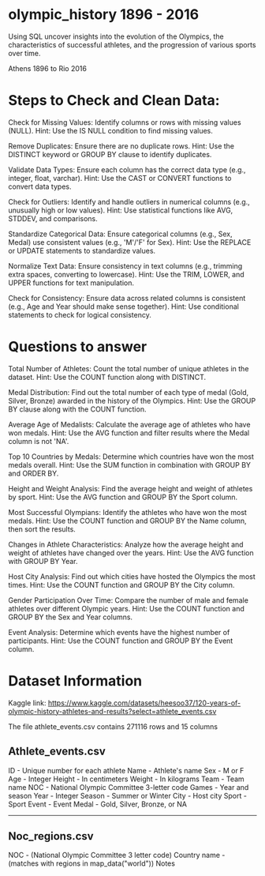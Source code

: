 # olympic_history 1896 - 2016
Using SQL uncover insights into the evolution of the Olympics, the characteristics of successful athletes, and the progression of various sports over time.

Athens 1896 to Rio 2016


# Steps to Check and Clean Data:

Check for Missing Values:
Identify columns or rows with missing values (NULL).
Hint: Use the IS NULL condition to find missing values.

Remove Duplicates:
Ensure there are no duplicate rows.
Hint: Use the DISTINCT keyword or GROUP BY clause to identify duplicates.

Validate Data Types:
Ensure each column has the correct data type (e.g., integer, float, varchar).
Hint: Use the CAST or CONVERT functions to convert data types.

Check for Outliers:
Identify and handle outliers in numerical columns (e.g., unusually high or low values).
Hint: Use statistical functions like AVG, STDDEV, and comparisons.

Standardize Categorical Data:
Ensure categorical columns (e.g., Sex, Medal) use consistent values (e.g., 'M'/'F' for Sex).
Hint: Use the REPLACE or UPDATE statements to standardize values.

Normalize Text Data:
Ensure consistency in text columns (e.g., trimming extra spaces, converting to lowercase).
Hint: Use the TRIM, LOWER, and UPPER functions for text manipulation.

Check for Consistency:
Ensure data across related columns is consistent (e.g., Age and Year should make sense together).
Hint: Use conditional statements to check for logical consistency.



# Questions to answer

Total Number of Athletes:
Count the total number of unique athletes in the dataset.
Hint: Use the COUNT function along with DISTINCT.

Medal Distribution:
Find out the total number of each type of medal (Gold, Silver, Bronze) awarded in the history of the Olympics.
Hint: Use the GROUP BY clause along with the COUNT function.

Average Age of Medalists:
Calculate the average age of athletes who have won medals.
Hint: Use the AVG function and filter results where the Medal column is not 'NA'.

Top 10 Countries by Medals:
Determine which countries have won the most medals overall.
Hint: Use the SUM function in combination with GROUP BY and ORDER BY.

Height and Weight Analysis:
Find the average height and weight of athletes by sport.
Hint: Use the AVG function and GROUP BY the Sport column.

Most Successful Olympians:
Identify the athletes who have won the most medals.
Hint: Use the COUNT function and GROUP BY the Name column, then sort the results.

Changes in Athlete Characteristics:
Analyze how the average height and weight of athletes have changed over the years.
Hint: Use the AVG function with GROUP BY Year.

Host City Analysis:
Find out which cities have hosted the Olympics the most times.
Hint: Use the COUNT function and GROUP BY the City column.

Gender Participation Over Time:
Compare the number of male and female athletes over different Olympic years.
Hint: Use the COUNT function and GROUP BY the Sex and Year columns.

Event Analysis:
Determine which events have the highest number of participants.
Hint: Use the COUNT function and GROUP BY the Event column.



# Dataset Information

Kaggle link: https://www.kaggle.com/datasets/heesoo37/120-years-of-olympic-history-athletes-and-results?select=athlete_events.csv

The file athlete_events.csv contains 271116 rows and 15 columns

## Athlete_events.csv
ID - Unique number for each athlete
Name - Athlete's name
Sex - M or F
Age - Integer
Height - In centimeters
Weight - In kilograms
Team - Team name
NOC - National Olympic Committee 3-letter code
Games - Year and season
Year - Integer
Season - Summer or Winter
City - Host city
Sport - Sport
Event - Event
Medal - Gold, Silver, Bronze, or NA


------


## Noc_regions.csv
NOC - (National Olympic Committee 3 letter code)
Country name - (matches with regions in map_data("world"))
Notes
